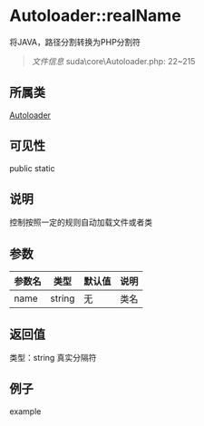 # Autoloader::realName
将JAVA，路径分割转换为PHP分割符
> *文件信息* suda\core\Autoloader.php: 22~215
## 所属类 

[Autoloader](../Autoloader.md)

## 可见性

  public  static
## 说明

控制按照一定的规则自动加载文件或者类

## 参数

| 参数名 | 类型 | 默认值 | 说明 |
|--------|-----|-------|-------|
| name |  string | 无 |  类名 |

## 返回值
类型：string
 真实分隔符

## 例子

example